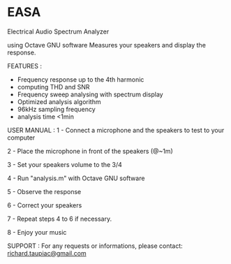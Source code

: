 # EASA
Electrical Audio Spectrum Analyzer

using Octave GNU software
Measures your speakers and display the response.

FEATURES :
- Frequency response up to the 4th harmonic
- computing THD and SNR
- Frequency sweep analysing with spectrum display
- Optimized analysis algorithm
- 96kHz sampling frequency
- analysis time <1min

USER MANUAL :
1 - Connect a microphone and the speakers to test to your computer

2 - Place the microphone in front of the speakers (@~1m)

3 - Set your speakers volume to the 3/4

4 - Run "analysis.m" with Octave GNU software

5 - Observe the response

6 - Correct your speakers

7 - Repeat steps 4 to 6 if necessary.

8 - Enjoy your music

SUPPORT :
For any requests or informations, please contact: richard.taupiac@gmail.com
